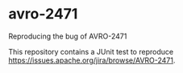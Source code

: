 # avro-2471
Reproducing the bug of AVRO-2471

This repository contains a JUnit test to reproduce https://issues.apache.org/jira/browse/AVRO-2471.
